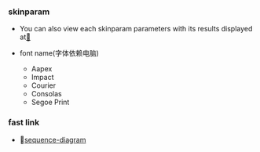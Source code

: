 ### skinparam

- You can also view each skinparam parameters with its results displayed at[:link:](https://plantuml-documentation.readthedocs.io/en/latest/formatting/all-skin-params.html)

- font name(字体依赖电脑)
    - Aapex
    - Impact
    - Courier
    - Consolas
    - Segoe Print

### fast link

- :link:[sequence-diagram](https://plantuml.com/zh/sequence-diagram)
